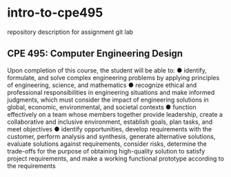 # intro-to-cpe495
repository description for assignment git lab


## CPE 495: Computer Engineering Design
Upon completion of this course, the student will be able to:
● identify, formulate, and solve complex engineering problems by applying principles of engineering, science, and
mathematics
● recognize ethical and professional responsibilities in engineering situations and make informed judgments, which
must consider the impact of engineering solutions in global, economic, environmental, and societal contexts
● function effectively on a team whose members together provide leadership, create a collaborative and inclusive
environment, establish goals, plan tasks, and meet objectives
● identify opportunities, develop requirements with the customer, perform analysis and synthesis, generate
alternative solutions, evaluate solutions against requirements, consider risks, determine the trade-offs for the
purpose of obtaining high-quality solution to satisfy project requirements, and make a working functional
prototype according to the requirements
